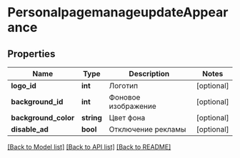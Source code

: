 # PersonalpagemanageupdateAppearance

## Properties
Name | Type | Description | Notes
------------ | ------------- | ------------- | -------------
**logo_id** | **int** | Логотип | [optional] 
**background_id** | **int** | Фоновое изображение | [optional] 
**background_color** | **string** | Цвет фона | [optional] 
**disable_ad** | **bool** | Отключение рекламы | [optional] 

[[Back to Model list]](../README.md#documentation-for-models) [[Back to API list]](../README.md#documentation-for-api-endpoints) [[Back to README]](../README.md)


